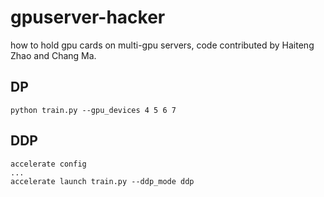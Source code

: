 # gpuserver-hacker
how to hold gpu cards on multi-gpu servers, code contributed by Haiteng Zhao and Chang Ma.


## DP
```
python train.py --gpu_devices 4 5 6 7
```
## DDP
```
accelerate config
...
accelerate launch train.py --ddp_mode ddp
```
